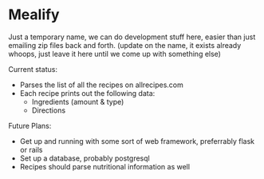 Mealify
=======
Just a temporary name, we can do development stuff here, easier than just emailing zip files back and forth.
(update on the name, it exists already whoops, just leave it here until we come up with something else)

Current status:
 - Parses the list of all the recipes on allrecipes.com
  - Each recipe prints out the following data:
    - Ingredients (amount & type)
    - Directions

Future Plans:
  - Get up and running with some sort of web framework, preferrably flask or rails
  - Set up a database, probably postgresql
  - Recipes should parse nutritional information as well
  
